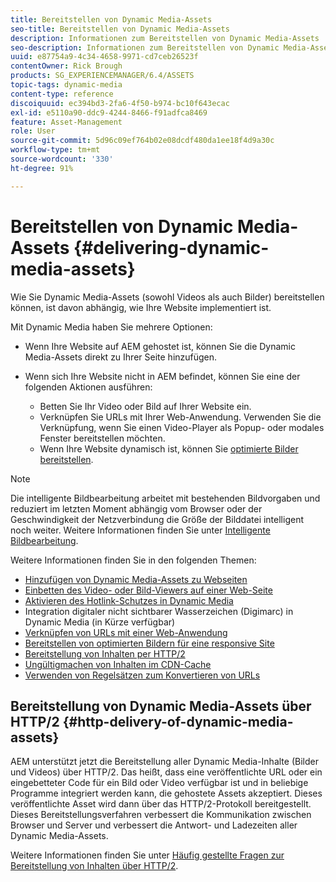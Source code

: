 ```yaml
---
title: Bereitstellen von Dynamic Media-Assets
seo-title: Bereitstellen von Dynamic Media-Assets
description: Informationen zum Bereitstellen von Dynamic Media-Assets
seo-description: Informationen zum Bereitstellen von Dynamic Media-Assets
uuid: e87754a9-4c34-4658-9971-cd7ceb26523f
contentOwner: Rick Brough
products: SG_EXPERIENCEMANAGER/6.4/ASSETS
topic-tags: dynamic-media
content-type: reference
discoiquuid: ec394bd3-2fa6-4f50-b974-bc10f643ecac
exl-id: e5110a90-ddc9-4244-8466-f91adfca8469
feature: Asset-Management
role: User
source-git-commit: 5d96c09ef764b02e08dcdf480da1ee18f4d9a30c
workflow-type: tm+mt
source-wordcount: '330'
ht-degree: 91%

---
```


# Bereitstellen von Dynamic Media-Assets {#delivering-dynamic-media-assets}

Wie Sie Dynamic Media-Assets (sowohl Videos als auch Bilder) bereitstellen können, ist davon abhängig, wie Ihre Website implementiert ist.

Mit Dynamic Media haben Sie mehrere Optionen:

* Wenn Ihre Website auf AEM gehostet ist, können Sie die Dynamic Media-Assets direkt zu Ihrer Seite hinzufügen.
* Wenn sich Ihre Website nicht in AEM befindet, können Sie eine der folgenden Aktionen ausführen:

   * Betten Sie Ihr Video oder Bild auf Ihrer Website ein.
   * Verknüpfen Sie URLs mit Ihrer Web-Anwendung. Verwenden Sie die Verknüpfung, wenn Sie einen Video-Player als Popup- oder modales Fenster bereitstellen möchten.
   * Wenn Ihre Website dynamisch ist, können Sie [optimierte Bilder bereitstellen](responsive-site.md).

>[!NOTE]
>
>Die intelligente Bildbearbeitung arbeitet mit bestehenden Bildvorgaben und reduziert im letzten Moment abhängig vom Browser oder der Geschwindigkeit der Netzverbindung die Größe der Bilddatei intelligent noch weiter. Weitere Informationen finden Sie unter [Intelligente Bildbearbeitung](imaging-faq.md).

Weitere Informationen finden Sie in den folgenden Themen:

* [Hinzufügen von Dynamic Media-Assets zu Webseiten](adding-dynamic-media-assets-to-pages.md)
* [Einbetten des Video- oder Bild-Viewers auf einer Web-Seite](embed-code.md)
* [Aktivieren des Hotlink-Schutzes in Dynamic Media](https://experienceleague.adobe.com/docs/experience-manager-64/assets/dynamic/hotlink-protection.html?lang=de#dynamic)
* Integration digitaler nicht sichtbarer Wasserzeichen (Digimarc) in Dynamic Media (in Kürze verfügbar)
* [Verknüpfen von URLs mit einer Web-Anwendung](linking-urls-to-yourwebapplication.md)
* [Bereitstellen von optimierten Bildern für eine responsive Site](responsive-site.md)
* [Bereitstellung von Inhalten per HTTP/2](http2.md)
* [Ungültigmachen von Inhalten im CDN-Cache  ](invalidate-cdn-cached-content.md)
* [Verwenden von Regelsätzen zum Konvertieren von URLs](using-rulesets-to-transform-urls.md)

## Bereitstellung von Dynamic Media-Assets über HTTP/2   {#http-delivery-of-dynamic-media-assets}

AEM unterstützt jetzt die Bereitstellung aller Dynamic Media-Inhalte (Bilder und Videos) über HTTP/2. Das heißt, dass eine veröffentlichte URL oder ein eingebetteter Code für ein Bild oder Video verfügbar ist und in beliebige Programme integriert werden kann, die gehostete Assets akzeptiert. Dieses veröffentlichte Asset wird dann über das HTTP/2-Protokoll bereitgestellt. Dieses Bereitstellungsverfahren verbessert die Kommunikation zwischen Browser und Server und verbessert die Antwort- und Ladezeiten aller Dynamic Media-Assets.

Weitere Informationen finden Sie unter [Häufig gestellte Fragen zur Bereitstellung von Inhalten über HTTP/2](/help/sites-administering/scene7-http2faq.md).
